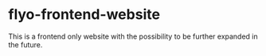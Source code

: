 # flyo-frontend-website
This is a frontend only website with the possibility to be further expanded in the future.
